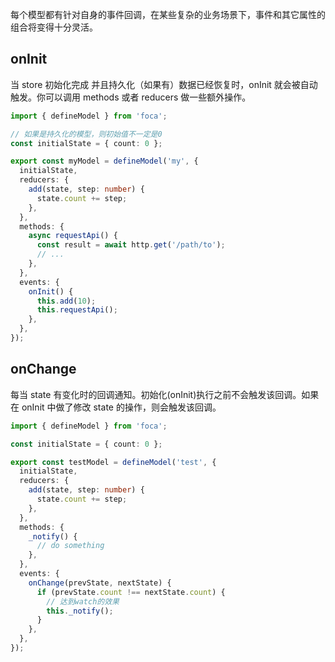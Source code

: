 每个模型都有针对自身的事件回调，在某些复杂的业务场景下，事件和其它属性的组合将变得十分灵活。

## onInit

当 store 初始化完成 并且持久化（如果有）数据已经恢复时，onInit 就会被自动触发。你可以调用 methods 或者 reducers 做一些额外操作。

```typescript
import { defineModel } from 'foca';

// 如果是持久化的模型，则初始值不一定是0
const initialState = { count: 0 };

export const myModel = defineModel('my', {
  initialState,
  reducers: {
    add(state, step: number) {
      state.count += step;
    },
  },
  methods: {
    async requestApi() {
      const result = await http.get('/path/to');
      // ...
    },
  },
  events: {
    onInit() {
      this.add(10);
      this.requestApi();
    },
  },
});
```

## onChange

每当 state 有变化时的回调通知。初始化(onInit)执行之前不会触发该回调。如果在 onInit 中做了修改 state 的操作，则会触发该回调。

```typescript
import { defineModel } from 'foca';

const initialState = { count: 0 };

export const testModel = defineModel('test', {
  initialState,
  reducers: {
    add(state, step: number) {
      state.count += step;
    },
  },
  methods: {
    _notify() {
      // do something
    },
  },
  events: {
    onChange(prevState, nextState) {
      if (prevState.count !== nextState.count) {
        // 达到watch的效果
        this._notify();
      }
    },
  },
});
```
